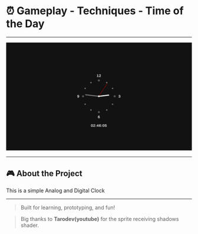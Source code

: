 # ⏰ Gameplay - Techniques - Time of the Day

---

![2.5D Preview](Images/clock_preview.png)

---

## 🎮 About the Project

This is a simple Analog and Digital Clock

---

> Built for learning, prototyping, and fun!

> Big thanks to **Tarodev(youtube)** for the sprite receiving shadows shader.
